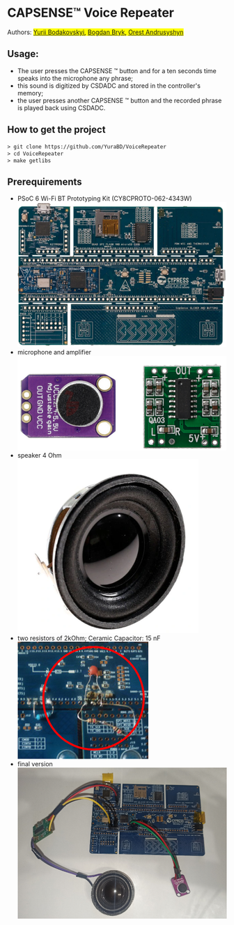 # CAPSENSE™ Voice Repeater 
Authors: <mark>[Yurii Bodakovskyi](https://github.com/YuraBD), [Bogdan Bryk](https://github.com/bbryk), [Orest Andrusyshyn](https://github.com/Andrusyshyn-Orest)</mark>
## Usage:
- The user presses the CAPSENSE ™ button and for a ten seconds time speaks into the microphone any phrase;
- this sound is digitized by CSDADC and stored in the controller's memory;
- the user presses another CAPSENSE ™ button and the recorded phrase is played back using CSDADC.
## How to get the project
```
> git clone https://github.com/YuraBD/VoiceRepeater
> cd VoiceRepeater
> make getlibs
```
## Prerequirements
- PSoC 6 Wi-Fi BT Prototyping Kit (CY8CPROTO-062-4343W)  
![](https://github.com/YuraBD/VoiceRepeater/blob/main/images/Screenshot%20from%202022-01-15%2016-03-35.png)
- microphone and amplifier  
![](https://github.com/YuraBD/VoiceRepeater/blob/main/images/Screenshot%20from%202022-01-15%2016-03-43.png)
- speaker 4 Ohm  
![](https://github.com/YuraBD/VoiceRepeater/blob/main/images/Screenshot%20from%202022-01-15%2016-03-51.png)
- two resistors of 2kOhm; Ceramic Capacitor: 15 nF  
![](https://github.com/YuraBD/VoiceRepeater/blob/main/images/Screenshot%20from%202022-01-15%2016-04-27.png)
- final version  
![](https://github.com/YuraBD/VoiceRepeater/blob/main/images/Screenshot%20from%202022-01-15%2016-03-59.png)
